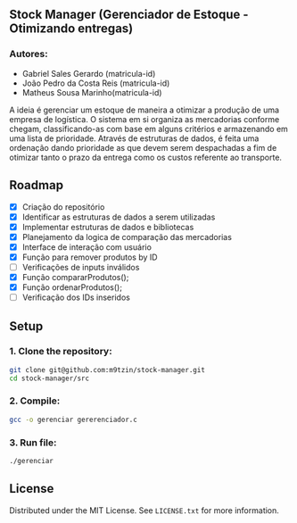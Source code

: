 ## Stock Manager (Gerenciador de Estoque - Otimizando entregas)
### Autores:
- Gabriel Sales Gerardo (matricula-id)
- João Pedro da Costa Reis (matricula-id)
- Matheus Sousa Marinho(matricula-id)

<!-- IDEIA -->
A ideia é gerenciar um estoque de maneira a otimizar a produção de uma empresa de logística. O sistema em si organiza as mercadorias conforme chegam, classificando-as com base em alguns critérios e armazenando em uma lista de prioridade. Através de estruturas de dados, é feita uma ordenação dando prioridade as que devem serem despachadas a fim de otimizar tanto o prazo da entrega como os custos referente ao transporte.
<!-- ROADMAP -->
## Roadmap
- [x] Criação do repositório
- [x] Identificar as estruturas de dados a serem utilizadas
- [x] Implementar estruturas de dados e bibliotecas
- [x] Planejamento da logica de comparação das mercadorias
- [x] Interface de interação com usuário
- [x] Função para remover produtos by ID
- [ ] Verificações de inputs inválidos
- [x] Função compararProdutos();
- [x] Função ordenarProdutos(); 
- [ ] Verificação dos IDs inseridos

<!-- SETUP -->
## Setup
### 1. Clone the repository:
```bash 
git clone git@github.com:m9tzin/stock-manager.git
cd stock-manager/src
```
### 2. Compile:
```bash 
gcc -o gerenciar gererenciador.c
```
### 3. Run file:
```bash 
./gerenciar
```

## License
Distributed under the MIT License. See `LICENSE.txt` for more information.


